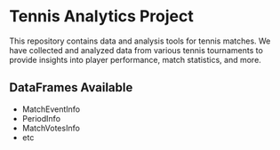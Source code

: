 # Tennis Analytics Project

This repository contains data and analysis tools for tennis matches. We have collected and analyzed data from various tennis tournaments to provide insights into player performance, match statistics, and more.
## DataFrames Available

- MatchEventInfo
- PeriodInfo
- MatchVotesInfo
- etc


